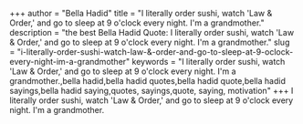 +++
author = "Bella Hadid"
title = "I literally order sushi, watch 'Law & Order,' and go to sleep at 9 o'clock every night. I'm a grandmother."
description = "the best Bella Hadid Quote: I literally order sushi, watch 'Law & Order,' and go to sleep at 9 o'clock every night. I'm a grandmother."
slug = "i-literally-order-sushi-watch-law-&-order-and-go-to-sleep-at-9-oclock-every-night-im-a-grandmother"
keywords = "I literally order sushi, watch 'Law & Order,' and go to sleep at 9 o'clock every night. I'm a grandmother.,bella hadid,bella hadid quotes,bella hadid quote,bella hadid sayings,bella hadid saying,quotes, sayings,quote, saying, motivation"
+++
I literally order sushi, watch 'Law & Order,' and go to sleep at 9 o'clock every night. I'm a grandmother.
